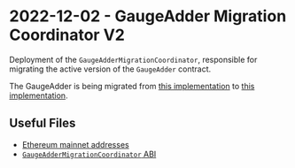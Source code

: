 # 2022-12-02 - GaugeAdder Migration Coordinator V2

Deployment of the `GaugeAdderMigrationCoordinator`, responsible for migrating the active version of the `GaugeAdder` contract.

The GaugeAdder is being migrated from [this implementation](../../20220628-gauge-adder-v2/) to [this implementation](../../20221202-gauge-adder-v3/).

## Useful Files

- [Ethereum mainnet addresses](./output/mainnet.json)
- [`GaugeAdderMigrationCoordinator` ABI](./abi/GaugeAdderMigrationCoordinator.json)

